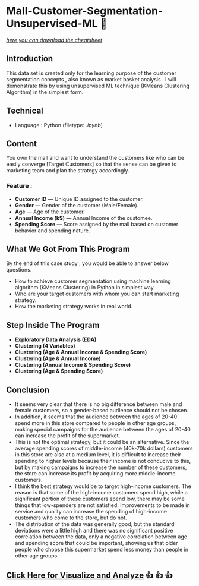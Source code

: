 # Mall-Customer-Segmentation-Unsupervised-ML :department_store:
[*here you can download the cheatsheet*](https://www.kaggle.com/uciml/red-wine-quality-cortez-et-al-2009)  

## Introduction 
This data set is created only for the learning purpose of the customer segmentation concepts , also known as market basket analysis . I will demonstrate this by using unsupervised ML technique (KMeans Clustering Algorithm) in the simplest form.

## Technical
- Language : Python (filetype: *.ipynb*)

## Content
You own the mall and want to understand the customers like who can be easily converge [Target Customers] so that the sense can be given to marketing team and plan the strategy accordingly.

### Feature :
- **Customer ID** — Unique ID assigned to the customer.
- **Gender** — Gender of the customer (Male/Female).
- **Age** — Age of the customer.
- **Annual Income (k$)** — Annual Income of the customee.
- **Spending Score** — Score assigned by the mall based on customer behavior and spending nature.

## What We Got From This Program
By the end of this case study , you would be able to answer below questions.
- How to achieve customer segmentation using machine learning algorithm (KMeans Clustering) in Python in simplest way.
- Who are your target customers with whom you can start marketing strategy.
- How the marketing strategy works in real world.

## Step Inside The Program
- **Exploratory Data Analysis (EDA)**
- **Clustering (4 Variables)**
- **Clustering (Age & Annual Income & Spending Score)**
- **Clustering (Age & Annual Income)**
- **Clustering (Annual Income & Spending Score)**
- **Clustering (Age & Spending Score)**

## Conclusion
- It seems very clear that there is no big difference between male and female customers, so a gender-based audience should not be chosen.
- In addition, it seems that the audience between the ages of 20-40 spend more in this store compared to people in other age groups, making special campaigns for the audience between the ages of 20-40 can increase the profit of the supermarket.
- This is not the optimal strategy, but it could be an alternative. Since the average spending scores of middle-income (40k-70k dollars) customers in this store are also at a medium level, it is difficult to increase their spending to higher levels because their income is not conducive to this, but by making campaigns to increase the number of these customers, the store can increase its profit by acquiring more middle-income customers.
- I think the best strategy would be to target high-income customers. The reason is that some of the high-income customers spend high, while a significant portion of these customers spend low, there may be some things that low-spenders are not satisfied. Improvements to be made in service and quality can increase the spending of high-income customers who come to the store, but do not.
- The distribution of the data was generally good, but the standard deviations were a little high and there was no significant positive correlation between the data, only a negative correlation between age and spending score that could be important, showing us that older people who choose this supermarket spend less money than people in other age groups.

## [Click Here  for Visualize and Analyze](https://arienugroho050396.github.io/project5.html) :thumbsup: :thumbsup: :thumbsup: 
